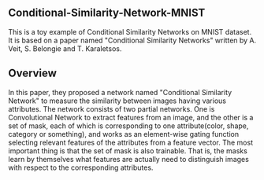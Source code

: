 ## Conditional-Similarity-Network-MNIST
This is a toy example of Conditional Similarity Networks on MNIST dataset. It is based on a paper named "Conditional Similarity Networks" written by A. Veit, S. Belongie and T. Karaletsos.

## Overview
In this paper, they proposed a network named "Conditional Similarity Network" to measure the similarity between images having various attributes. The network consists of two partial networks. One is Convolutional Network to extract features from an image, and the other is a set of mask, each of which is corresponding to one attribute(color, shape, category or something), and works as an element-wise gating function selecting relevant features of the attributes from a feature vector. The most important thing is that the set of mask is also trainable. That is, the masks learn by themselves what features are actually need to distinguish images with respect to the corresponding attributes.

